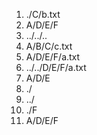 1. ./C/b.txt 
2. A/D/E/F 
3. ../../.. 
4. A/B/C/c.txt 
5. A/D/E/F/a.txt 
6. ../../D/E/F/a.txt 
7. A/D/E 
8. ./ 
9. ../
10. ./F 
11. A/D/E/F